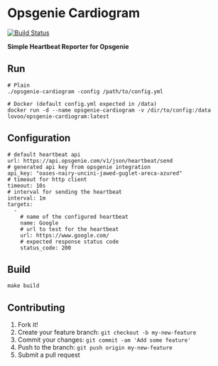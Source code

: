# Opsgenie Cardiogram

[![Build Status](https://travis-ci.org/lovoo/opsgenie-cardiogram.svg?branch=master)](https://travis-ci.org/lovoo/opsgenie-cardiogram)

**Simple Heartbeat Reporter for Opsgenie**

## Run

```
# Plain
./opsgenie-cardiogram -config /path/to/config.yml

# Docker (default config.yml expected in /data)
docker run -d --name opsgenie-cardiogram -v /dir/to/config:/data lovoo/opsgenie-cardiogram:latest
```

## Configuration

```
# default heartbeat api
url: https://api.opsgenie.com/v1/json/heartbeat/send
# generated api key from opsgenie integration
api_key: "oases-nairy-uncini-jawed-guglet-areca-azured"
# timeout for http client
timeout: 10s
# interval for sending the heartbeat
interval: 1m
targets:
  -
    # name of the configured heartbeat
    name: Google
    # url to test for the heartbeat
    url: https://www.google.com/
    # expected response status code
    status_code: 200
```

## Build

```
make build
```

## Contributing

1. Fork it!
2. Create your feature branch: `git checkout -b my-new-feature`
3. Commit your changes: `git commit -am 'Add some feature'`
4. Push to the branch: `git push origin my-new-feature`
5. Submit a pull request
